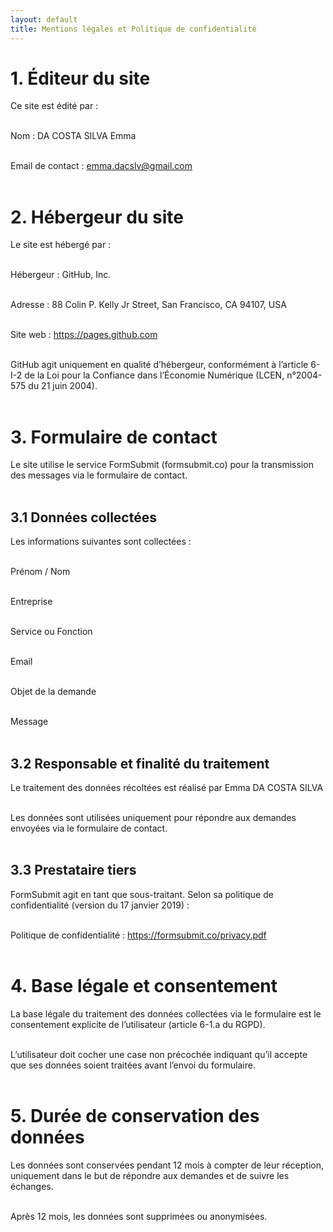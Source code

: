 ```yaml
---
layout: default
title: Mentions légales et Politique de confidentialité
---
```


# 1. Éditeur du site

Ce site est édité par :<br><br>

Nom : DA COSTA SILVA Emma <br><br>

Email de contact : emma.dacslv@gmail.com <br><br>

# 2. Hébergeur du site

Le site est hébergé par : <br><br>

Hébergeur : GitHub, Inc. <br><br>

Adresse : 88 Colin P. Kelly Jr Street, San Francisco, CA 94107, USA <br><br>

Site web : https://pages.github.com <br><br>

GitHub agit uniquement en qualité d’hébergeur, conformément à l’article 6-I-2 de la Loi pour la Confiance dans l’Économie Numérique (LCEN, n°2004-575 du 21 juin 2004). <br><br>

# 3. Formulaire de contact

Le site utilise le service FormSubmit (formsubmit.co) pour la transmission des messages via le formulaire de contact. <br><br>

## 3.1 Données collectées

Les informations suivantes sont collectées : <br><br>

Prénom / Nom <br><br>

Entreprise <br><br>

Service ou Fonction <br><br>

Email <br><br>

Objet de la demande <br><br>

Message <br><br>

## 3.2 Responsable et finalité du traitement

Le traitement des données récoltées est réalisé par Emma DA COSTA SILVA <br><br>

Les données sont utilisées uniquement pour répondre aux demandes envoyées via le formulaire de contact. <br><br>

## 3.3 Prestataire tiers

FormSubmit agit en tant que sous-traitant. Selon sa politique de confidentialité (version du 17 janvier 2019) : <br><br>

Politique de confidentialité : https://formsubmit.co/privacy.pdf <br><br>

# 4. Base légale et consentement

La base légale du traitement des données collectées via le formulaire est le consentement explicite de l’utilisateur (article 6-1.a du RGPD). <br><br>

L’utilisateur doit cocher une case non précochée indiquant qu’il accepte que ses données soient traitées avant l’envoi du formulaire. <br><br>

# 5. Durée de conservation des données

Les données sont conservées pendant 12 mois à compter de leur réception, uniquement dans le but de répondre aux demandes et de suivre les échanges. <br><br>

Après 12 mois, les données sont supprimées ou anonymisées. <br><br>
